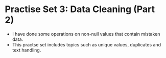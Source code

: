 # Practise Set 3: Data Cleaning (Part 2)
* I have done some operations on non-null values that contain mistaken data.
* This practse set includes topics such as unique values, duplicates and text handling.
